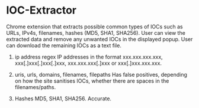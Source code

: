 # IOC-Extractor
Chrome extension that extracts possible common types of IOCs such as URLs, IPv4s, filenames, hashes (MD5, SHA1, SHA256). User can view the extracted data and remove any unwanted IOCs in the displayed popup. User can download the remaining IOCs as a text file.

1. ip address regex
IP addresses in the format xxx.xxx.xxx.xxx, xxx[.]xxx[.]xxx[.]xxx, xxx.xxx.xxx[.]xxx or xxx[.]xxx.xxx.xxx.

2. uris, urls, domains, filenames, filepaths
Has false positives, depending on how the site sanitises IOCs, whether there are spaces in the filenames/paths.

3. Hashes
MD5, SHA1, SHA256. Accurate.
